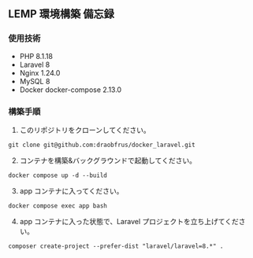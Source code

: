 ## LEMP 環境構築 備忘録

### 使用技術

- PHP 8.1.18
- Laravel 8
- Nginx 1.24.0
- MySQL 8
- Docker docker-compose 2.13.0

### 構築手順

1. このリポジトリをクローンしてください。

```
git clone git@github.com:draobfrus/docker_laravel.git
```

2. コンテナを構築&バックグラウンドで起動してください。

```
docker compose up -d --build
```

3. app コンテナに入ってください。

```
docker compose exec app bash
```

4. app コンテナに入った状態で、Laravel プロジェクトを立ち上げてください。

```
composer create-project --prefer-dist "laravel/laravel=8.*" .
```
